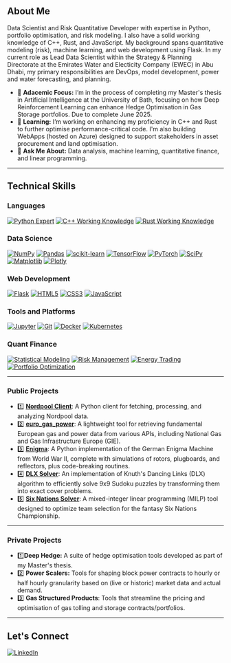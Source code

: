 
## About Me

Data Scientist and Risk Quantitative Developer with expertise in Python, portfolio optimisation, and risk modeling. I also have a solid working knowledge of C++, Rust, and JavaScript. My background spans quantitative modeling (risk), machine learning, and web development using Flask. In my current role as Lead Data Scientist within the Strategy & Planning Directorate at the Emirates Water and Electicity Company (EWEC) in Abu Dhabi, my primary responsibilities are DevOps, model development, power and water forecasting, and planning.

- 🔭 **Adacemic Focus:** I’m in the process of completing my Master's thesis in Artificial Intelligence at the University of Bath, focusing on how Deep Reinforcement Learning can enhance Hedge Optimisation in Gas Storage portfolios. Due to complete June 2025.
- 🌱 **Learning:** I’m working on enhancing my proficiency in C++ and Rust to further optimise performance-critical code. I'm also building WebApps (hosted on Azure) designed to support stakeholders in asset procurement and land optimisation.
- 💬 **Ask Me About:** Data analysis, machine learning, quantitative finance, and linear programming.

---

## Technical Skills

### Languages

[![Python Expert](https://img.shields.io/badge/Python-Expert-blue)](https://www.python.org/)  [![C++ Working Knowledge](https://img.shields.io/badge/C++-Working%20Knowledge-yellow)](https://isocpp.org/)  [![Rust Working Knowledge](https://img.shields.io/badge/Rust-Working%20Knowledge-yellow)](https://www.rust-lang.org/)

### Data Science

[![NumPy](https://img.shields.io/badge/NumPy-%23013243.svg?style=flat&logo=numpy&logoColor=white)](https://numpy.org/)  [![Pandas](https://img.shields.io/badge/Pandas-%23150458.svg?style=flat&logo=pandas&logoColor=white)](https://pandas.pydata.org/)  [![scikit-learn](https://img.shields.io/badge/scikit--learn-%23F7931E.svg?style=flat&logo=scikit-learn&logoColor=white)](https://scikit-learn.org/)  [![TensorFlow](https://img.shields.io/badge/TensorFlow-%23FF6F00.svg?style=flat&logo=tensorflow&logoColor=white)](https://www.tensorflow.org/)  [![PyTorch](https://img.shields.io/badge/PyTorch-%23EE4C2C.svg?style=flat&logo=pytorch&logoColor=white)](https://pytorch.org/)  [![SciPy](https://img.shields.io/badge/SciPy-%230F8EE0.svg?style=flat&logo=scipy&logoColor=white)](https://www.scipy.org/)  [![Matplotlib](https://img.shields.io/badge/Matplotlib-%23DD0031.svg?style=flat&logo=matplotlib&logoColor=white)](https://matplotlib.org/)  [![Plotly](https://img.shields.io/badge/Plotly-%2300A0DF.svg?style=flat&logo=plotly&logoColor=white)](https://plotly.com/)

### Web Development

[![Flask](https://img.shields.io/badge/Flask-%23000000.svg?style=flat&logo=flask&logoColor=white)](https://flask.palletsprojects.com/)  [![HTML5](https://img.shields.io/badge/HTML5-E34F26?style=flat&logo=html5&logoColor=white)](https://developer.mozilla.org/en-US/docs/Web/Guide/HTML/HTML5)  [![CSS3](https://img.shields.io/badge/CSS3-1572B6?style=flat&logo=css3&logoColor=white)](https://developer.mozilla.org/en-US/docs/Web/CSS)  [![JavaScript](https://img.shields.io/badge/JavaScript-F7DF1E?style=flat&logo=javascript&logoColor=black)](https://developer.mozilla.org/en-US/docs/Web/JavaScript)

### Tools and Platforms

[![Jupyter](https://img.shields.io/badge/Jupyter-%23F37626.svg?style=flat&logo=jupyter&logoColor=white)](https://jupyter.org/)
[![Git](https://img.shields.io/badge/Git-%23F05032.svg?style=flat&logo=git&logoColor=white)](https://git-scm.com/)
[![Docker](https://img.shields.io/badge/Docker-%232496ED.svg?style=flat&logo=docker&logoColor=white)](https://www.docker.com/)
[![Kubernetes](https://img.shields.io/badge/Kubernetes-%23326CE5.svg?style=flat&logo=kubernetes&logoColor=white)](https://kubernetes.io/)

### Quant Finance

[![Statistical Modeling](https://img.shields.io/badge/Statistical_Modeling-4E73DF.svg?style=flat)](#)
[![Risk Management](https://img.shields.io/badge/Risk_Management-F9C74F.svg?style=flat)](#)
[![Energy Trading](https://img.shields.io/badge/Energy_Trading-90BE6D.svg?style=flat)](#)
[![Portfolio Optimization](https://img.shields.io/badge/Portfolio_Optimization-F3722C.svg?style=flat)](#)


---

### Public Projects

- 1️⃣ [**Nordpool Client**](https://github.com/alexmgl/nordpool_client): A Python client for fetching, processing, and analyzing Nordpool data.  
- 2️⃣ [**euro_gas_power**](https://github.com/alexmgl/euro_gas_power): A lightweight tool for retrieving fundamental European gas and power data from various APIs, including National Gas and Gas Infrastructure Europe (GIE).  
- 3️⃣ [**Enigma**](https://github.com/alexmgl/enigma): A Python implementation of the German Enigma Machine from World War II, complete with simulations of rotors, plugboards, and reflectors, plus code-breaking routines.  
- 4️⃣ [**DLX Solver**](https://github.com/alexmgl/dlx_solver): An implementation of Knuth's Dancing Links (DLX) algorithm to efficiently solve 9x9 Sudoku puzzles by transforming them into exact cover problems.  
- 5️⃣ [**Six Nations Solver**](https://github.com/alexmgl/six_nations_solver): A mixed-integer linear programming (MILP) tool designed to optimize team selection for the fantasy Six Nations Championship.


---

### Private Projects

- 1️⃣**Deep Hedge:** A suite of hedge optimisation tools developed as part of my Master's thesis.  
- 2️⃣ **Power Scalers:** Tools for shaping block power contracts to hourly or half hourly granularity based on (live or historic) market data and actual demand.
- 3️⃣ **Gas Structured Products**: Tools that streamline the pricing and optimisation of gas tolling and storage contracts/portfolios.

---

## Let's Connect

[![LinkedIn](https://img.shields.io/badge/LinkedIn-%230077B5.svg?style=flat&logo=linkedin&logoColor=white)](https://www.linkedin.com/in/alexander-m-gardner/)
